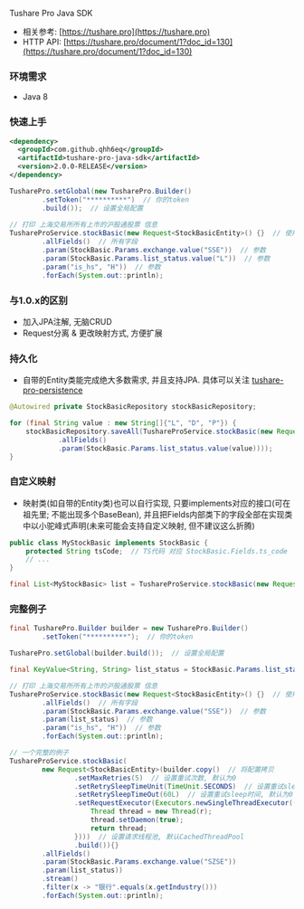 Tushare Pro Java SDK
- 相关参考: [https://tushare.pro](https://tushare.pro)
- HTTP API: [https://tushare.pro/document/1?doc_id=130](https://tushare.pro/document/1?doc_id=130)

### 环境需求
- Java 8

### 快速上手
```xml
<dependency>
  <groupId>com.github.qhh6eq</groupId>
  <artifactId>tushare-pro-java-sdk</artifactId>
  <version>2.0.0-RELEASE</version>
</dependency>
```
```java
TusharePro.setGlobal(new TusharePro.Builder()
        .setToken("**********")  // 你的token
        .build());  // 设置全局配置
                
// 打印 上海交易所所有上市的沪股通股票 信息
TushareProService.stockBasic(new Request<StockBasicEntity>() {}  // 使用全局配置
        .allFields()  // 所有字段
        .param(StockBasic.Params.exchange.value("SSE"))  // 参数
        .param(StockBasic.Params.list_status.value("L"))  // 参数
        .param("is_hs", "H"))  // 参数
        .forEach(System.out::println);
```

### 与1.0.x的区别
- 加入JPA注解, 无脑CRUD
- Request分离 & 更改映射方式, 方便扩展

### 持久化
- 自带的Entity类能完成绝大多数需求, 并且支持JPA. 具体可以关注 [tushare-pro-persistence](https://github.com/QHh6eQ/tushare-pro-persistence)
```java
@Autowired private StockBasicRepository stockBasicRepository;
```
```java
for (final String value : new String[]{"L", "D", "P"}) {
    stockBasicRepository.saveAll(TushareProService.stockBasic(new Request<StockBasicEntity>() {}
            .allFields()
            .param(StockBasic.Params.list_status.value(value))));
}
```
### 自定义映射
- 映射类(如自带的Entity类)也可以自行实现, 只要implements对应的接口(可在祖先里; 不能出现多个BaseBean), 并且把Fields内部类下的字段全部在实现类中以小驼峰式声明(未来可能会支持自定义映射, 但不建议这么折腾)
```java
public class MyStockBasic implements StockBasic {
    protected String tsCode;  // TS代码 对应 StockBasic.Fields.ts_code
    // ...
}
```
```java
final List<MyStockBasic> list = TushareProService.stockBasic(new Request<MyStockBasic>() {})
```

### 完整例子
```java
final TusharePro.Builder builder = new TusharePro.Builder()
        .setToken("**********");  // 你的token

TusharePro.setGlobal(builder.build());  // 设置全局配置

final KeyValue<String, String> list_status = StockBasic.Params.list_status.value("L");

// 打印 上海交易所所有上市的沪股通股票 信息
TushareProService.stockBasic(new Request<StockBasicEntity>() {}  // 使用全局配置
        .allFields()  // 所有字段
        .param(StockBasic.Params.exchange.value("SSE"))  // 参数
        .param(list_status)  // 参数
        .param("is_hs", "H"))  // 参数
        .forEach(System.out::println);

// 一个完整的例子
TushareProService.stockBasic(
        new Request<StockBasicEntity>(builder.copy()  // 将配置拷贝
                .setMaxRetries(5)  // 设置重试次数, 默认为0
                .setRetrySleepTimeUnit(TimeUnit.SECONDS)  // 设置重试sleep单位, 默认毫秒
                .setRetrySleepTimeOut(60L)  // 设置重试sleep时间, 默认为0
                .setRequestExecutor(Executors.newSingleThreadExecutor((r -> {
                    Thread thread = new Thread(r);
                    thread.setDaemon(true);
                    return thread;
                })))  // 设置请求线程池, 默认CachedThreadPool
                .build()){}
        .allFields()
        .param(StockBasic.Params.exchange.value("SZSE"))
        .param(list_status))
        .stream()
        .filter(x -> "银行".equals(x.getIndustry()))
        .forEach(System.out::println);
```